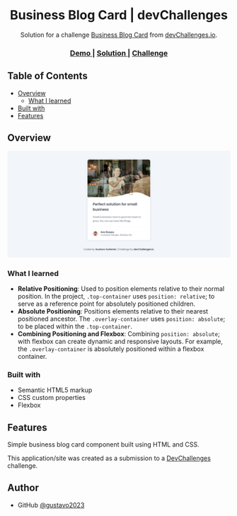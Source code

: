 <!-- Please update value in the {}  -->

<h1 align="center">Business Blog Card | devChallenges</h1>

<div align="center">
   Solution for a challenge <a href="https://devchallenges.io/challenge/business-blog-card" target="_blank">Business Blog Card</a> from <a href="http://devchallenges.io" target="_blank">devChallenges.io</a>.
</div>

<div align="center">
  <h3>
    <a href="https://gustavo2023.github.io/business-blog-card/">
      Demo
    </a>
    <span> | </span>
    <a href="https://github.com/gustavo2023/business-blog-card">
      Solution
    </a>
    <span> | </span>
    <a href="https://devchallenges.io/challenge/business-blog-card">
      Challenge
    </a>
  </h3>
</div>

<!-- TABLE OF CONTENTS -->

## Table of Contents

- [Overview](#overview)
  - [What I learned](#what-i-learned)
- [Built with](#built-with)
- [Features](#features)

<!-- OVERVIEW -->

## Overview

![screenshot](./resources/screencapture.png)

### What I learned

- **Relative Positioning**: Used to position elements relative to their normal position. In the project, `.top-container` uses `position: relative`; to serve as a reference point for absolutely positioned children.
- **Absolute Positioning**: Positions elements relative to their nearest positioned ancestor. The `.overlay-container` uses `position: absolute`; to be placed within the `.top-container`.
- **Combining Positioning and Flexbox**: Combining `position: absolute`; with flexbox can create dynamic and responsive layouts. For example, the `.overlay-container` is absolutely positioned within a flexbox container.

### Built with

- Semantic HTML5 markup
- CSS custom properties
- Flexbox

## Features

Simple business blog card component built using HTML and CSS.

This application/site was created as a submission to a [DevChallenges](https://devchallenges.io/challenges-dashboard) challenge.

## Author

- GitHub [@gustavo2023](https://github.com/gustavo2023)
